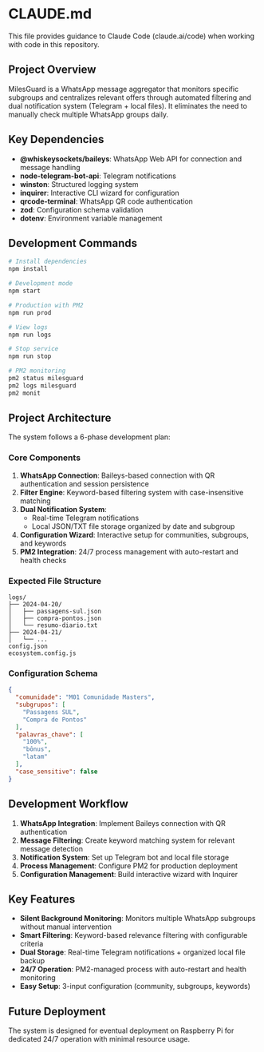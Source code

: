 # CLAUDE.md

This file provides guidance to Claude Code (claude.ai/code) when working with code in this repository.

## Project Overview

MilesGuard is a WhatsApp message aggregator that monitors specific subgroups and centralizes relevant offers through automated filtering and dual notification system (Telegram + local files). It eliminates the need to manually check multiple WhatsApp groups daily.

## Key Dependencies

- **@whiskeysockets/baileys**: WhatsApp Web API for connection and message handling
- **node-telegram-bot-api**: Telegram notifications
- **winston**: Structured logging system
- **inquirer**: Interactive CLI wizard for configuration
- **qrcode-terminal**: WhatsApp QR code authentication
- **zod**: Configuration schema validation
- **dotenv**: Environment variable management

## Development Commands

```bash
# Install dependencies
npm install

# Development mode
npm start

# Production with PM2
npm run prod

# View logs
npm run logs

# Stop service
npm run stop

# PM2 monitoring
pm2 status milesguard
pm2 logs milesguard
pm2 monit
```

## Project Architecture

The system follows a 6-phase development plan:

### Core Components
1. **WhatsApp Connection**: Baileys-based connection with QR authentication and session persistence
2. **Filter Engine**: Keyword-based filtering system with case-insensitive matching
3. **Dual Notification System**:
   - Real-time Telegram notifications
   - Local JSON/TXT file storage organized by date and subgroup
4. **Configuration Wizard**: Interactive setup for communities, subgroups, and keywords
5. **PM2 Integration**: 24/7 process management with auto-restart and health checks

### Expected File Structure
```
logs/
├── 2024-04-20/
│   ├── passagens-sul.json
│   ├── compra-pontos.json
│   └── resumo-diario.txt
├── 2024-04-21/
│   └── ...
config.json
ecosystem.config.js
```

### Configuration Schema
```json
{
  "comunidade": "M01 Comunidade Masters",
  "subgrupos": [
    "Passagens SUL",
    "Compra de Pontos"
  ],
  "palavras_chave": [
    "100%",
    "bônus", 
    "latam"
  ],
  "case_sensitive": false
}
```

## Development Workflow

1. **WhatsApp Integration**: Implement Baileys connection with QR authentication
2. **Message Filtering**: Create keyword matching system for relevant message detection
3. **Notification System**: Set up Telegram bot and local file storage
4. **Process Management**: Configure PM2 for production deployment
5. **Configuration Management**: Build interactive wizard with Inquirer

## Key Features

- **Silent Background Monitoring**: Monitors multiple WhatsApp subgroups without manual intervention
- **Smart Filtering**: Keyword-based relevance filtering with configurable criteria
- **Dual Storage**: Real-time Telegram notifications + organized local file backup
- **24/7 Operation**: PM2-managed process with auto-restart and health monitoring
- **Easy Setup**: 3-input configuration (community, subgroups, keywords)

## Future Deployment

The system is designed for eventual deployment on Raspberry Pi for dedicated 24/7 operation with minimal resource usage.